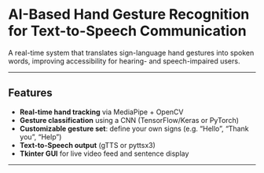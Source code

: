 # AI-Based Hand Gesture Recognition for Text-to-Speech Communication

A real-time system that translates sign-language hand gestures into spoken words, improving accessibility for hearing- and speech-impaired users.

---

## Features

- **Real-time hand tracking** via MediaPipe + OpenCV  
- **Gesture classification** using a CNN (TensorFlow/Keras or PyTorch)  
- **Customizable gesture set**: define your own signs (e.g. “Hello”, “Thank you”, “Help”)  
- **Text-to-Speech output** (gTTS or pyttsx3)  
- **Tkinter GUI** for live video feed and sentence display  

---
